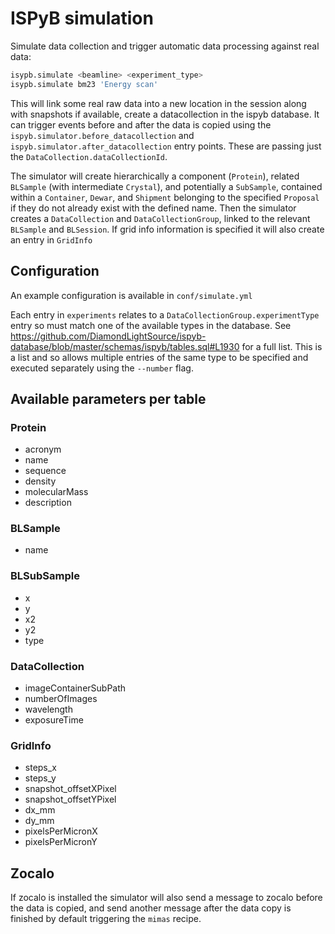 # ISPyB simulation

Simulate data collection and trigger automatic data processing against real data:

```bash
isypb.simulate <beamline> <experiment_type>
isypb.simulate bm23 'Energy scan'
```

This will link some real raw data into a new location in the session along with snapshots if available, create a datacollection in the ispyb database. It can trigger events before and after the data is copied using the `ispyb.simulator.before_datacollection` and `ispyb.simulator.after_datacollection` entry points. These are passing just the `DataCollection.dataCollectionId`.

The simulator will create hierarchically a component (`Protein`), related `BLSample` (with intermediate `Crystal`), and potentially a `SubSample`, contained within a `Container`, `Dewar`, and `Shipment` belonging to the specified `Proposal` if they do not already exist with the defined name. Then the simulator creates a `DataCollection` and `DataCollectionGroup`, linked to the relevant `BLSample` and `BLSession`. If grid info information is specified it will also create an entry in `GridInfo`

## Configuration

An example configuration is available in `conf/simulate.yml`

Each entry in `experiments` relates to a `DataCollectionGroup.experimentType` entry so must match one of the available types in the database. See https://github.com/DiamondLightSource/ispyb-database/blob/master/schemas/ispyb/tables.sql#L1930 for a full list. This is a list and so allows multiple entries of the same type to be specified and executed separately using the `--number` flag.

## Available parameters per table

### Protein

* acronym
* name
* sequence
* density
* molecularMass
* description

### BLSample

* name

### BLSubSample

* x
* y
* x2
* y2
* type

### DataCollection

* imageContainerSubPath
* numberOfImages
* wavelength
* exposureTime

### GridInfo

* steps_x
* steps_y
* snapshot_offsetXPixel
* snapshot_offsetYPixel
* dx_mm
* dy_mm
* pixelsPerMicronX
* pixelsPerMicronY


## Zocalo

If zocalo is installed the simulator will also send a message to zocalo before the data is copied, and send another message after the data copy is finished by default triggering the `mimas` recipe.
